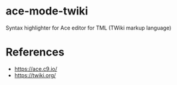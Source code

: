 # ace-mode-twiki
Syntax highlighter for Ace editor for TML (TWiki markup language)

# References

* https://ace.c9.io/
* https://twiki.org/


